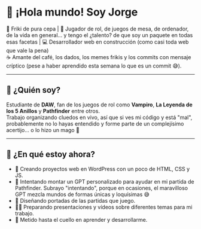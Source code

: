 # 👋 ¡Hola mundo! Soy Jorge

🎲 Friki de pura cepa | 🧙 Jugador de rol, de juegos de mesa, de ordenador, de la vida en general... y tengo el ¿talento? de que soy un paquete en todas esas facetas | 💻 Desarrollador web en construcción (como casi toda web que vale la pena)  
☕ Amante del café, los dados, los memes frikis y los commits con mensaje críptico (pese a haber aprendido esta semana lo que es un commit 😅).

---

## 🧠 ¿Quién soy?

Estudiante de **DAW**, fan de los juegos de rol como **Vampiro**, **La Leyenda de los 5 Anillos** y **Pathfinder** entre otros.  
Trabajo organizando cluedos en vivo, así que si ves mi código y está "mal", probablemente no lo hayas entendido y forme parte de un complejísimo acertijo... o lo hizo un mago 🤡

---

## 🚧 ¿En qué estoy ahora?

- 🔧 Creando proyectos web en WordPress con un poco de HTML, CSS y JS.
- 🧪 Intentando montar un GPT personalizado para ayudar en mi partida de Pathfinder. Subrayo "intentando", porque en ocasiones, el maravilloso GPT mezcla mundos de formas únicas y loquísimas 😅
- 🎨 Diseñando portadas de las partidas que juego.
- 🧑‍🏫 Preparando presentaciones y vídeos sobre diferentes temas para mi trabajo.
- 🧠 Metido hasta el cuello en aprender y desarrollarme.

